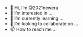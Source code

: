 - 👋 Hi, I’m @2021newera
- 👀 I’m interested in ...
- 🌱 I’m currently learning ...
- 💞️ I’m looking to collaborate on ...
- 📫 How to reach me ...

<!---
2021newera/2021newera is a ✨ special ✨ repository because its `README.md` (this file) appears on your GitHub profile.
You can click the Preview link to take a look at your changes.
--->
